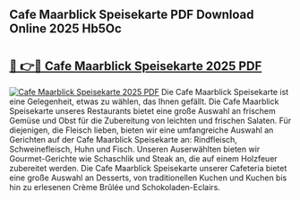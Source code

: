 ## Cafe Maarblick Speisekarte PDF Download Online 2025 Hb5Oc

# <h2><a href="http://gc7kcen.nevu.top/?p=Cafe+Maarblick+Speisekarte">🔗 👉🔴 Cafe Maarblick Speisekarte 2025 PDF</a></h2>

[![Cafe Maarblick Speisekarte 2025 PDF](https://i.imgur.com/dBaPXMq.png)](http://gc7kcen.nevu.top/?p=Cafe+Maarblick+Speisekarte)
Die Cafe Maarblick Speisekarte ist eine Gelegenheit, etwas zu wählen, das Ihnen gefällt. Die Cafe Maarblick Speisekarte unseres Restaurants bietet eine große Auswahl an frischem Gemüse und Obst für die Zubereitung von leichten und frischen Salaten. Für diejenigen, die Fleisch lieben, bieten wir eine umfangreiche Auswahl an Gerichten auf der Cafe Maarblick Speisekarte an: Rindfleisch, Schweinefleisch, Huhn und Fisch. Unseren Auserwählten bieten wir Gourmet-Gerichte wie Schaschlik und Steak an, die auf einem Holzfeuer zubereitet werden. Die Cafe Maarblick Speisekarte unserer Cafeteria bietet eine große Auswahl an Desserts, von traditionellen Kuchen und Kuchen bis hin zu erlesenen Crème Brûlée und Schokoladen-Eclairs.
